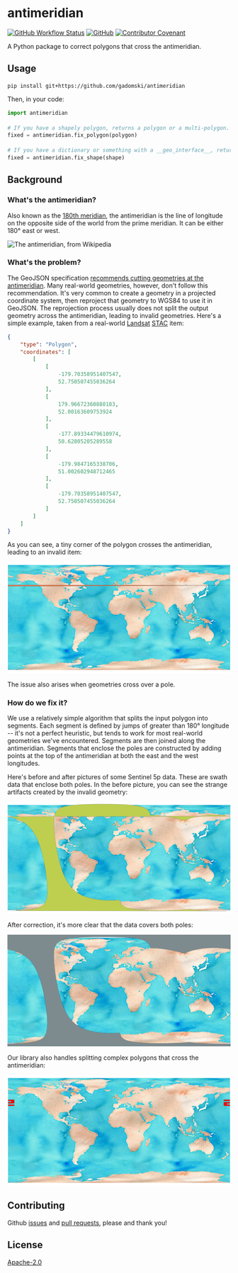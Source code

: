 # antimeridian

[![GitHub Workflow Status](https://img.shields.io/github/actions/workflow/status/gadomski/antimeridian/ci.yaml?style=for-the-badge)](https://github.com/gadomski/antimeridian/actions/workflows/ci.yaml)
[![GitHub](https://img.shields.io/github/license/gadomski/antimeridian?style=for-the-badge)](./LICENSE)
[![Contributor Covenant](https://img.shields.io/badge/Contributor%20Covenant-2.1-4baaaa.svg?style=for-the-badge)](./CODE_OF_CONDUCT)

A Python package to correct polygons that cross the antimeridian.

## Usage

```shell
pip install git+https://github.com/gadomski/antimeridian
```

Then, in your code:

```python
import antimeridian

# If you have a shapely polygon, returns a polygon or a multi-polygon.
fixed = antimeridian.fix_polygon(polygon)

# If you have a dictionary or something with a __geo_interface__, returns a GeoJSON-like `Dict[str, Any]`
fixed = antimeridian.fix_shape(shape)
```

## Background

### What's the antimeridian?

Also known as the [180th meridian](https://en.wikipedia.org/wiki/180th_meridian), the antimeridian is the line of longitude on the opposite side of the world from the prime meridian.
It can be either 180° east or west.

![The antimeridian, from Wikipedia](https://upload.wikimedia.org/wikipedia/commons/thumb/8/8d/Earth_map_with_180th_meridian.jpg/320px-Earth_map_with_180th_meridian.jpg)

### What's the problem?

The GeoJSON specification [recommends cutting geometries at the antimeridian](https://www.rfc-editor.org/rfc/rfc7946#section-3.1.9).
Many real-world geometries, however, don't follow this recommendation.
It's very common to create a geometry in a projected coordinate system, then reproject that geometry to WGS84 to use it in GeoJSON.
The reprojection process usually does not split the output geometry across the antimeridian, leading to invalid geometries.
Here's a simple example, taken from a real-world [Landsat](https://landsat.gsfc.nasa.gov/) [STAC](https://stacspec.org) item:

```json
{
    "type": "Polygon",
    "coordinates": [
        [
            [
                -179.70358951407547,
                52.750507455036264
            ],
            [
                179.96672360880183,
                52.00163609753924
            ],
            [
                -177.89334479610974,
                50.62805205289558
            ],
            [
                -179.9847165338706,
                51.002602948712465
            ],
            [
                -179.70358951407547,
                52.750507455036264
            ]
        ]
    ]
}
```

As you can see, a tiny corner of the polygon crosses the antimeridian, leading to an invalid item:

![Landsat problem](./img/landsat-problem.png)

The issue also arises when geometries cross over a pole.

### How do we fix it?

We use a relatively simple algorithm that splits the input polygon into segments.
Each segment is defined by jumps of greater than 180° longitude -- it's not a perfect heuristic, but tends to work for most real-world geometries we've encountered.
Segments are then joined along the antimeridian.
Segments that enclose the poles are constructed by adding points at the top of the antimeridian at both the east and the west longitudes.

Here's before and after pictures of some Sentinel 5p data.
These are swath data that enclose both poles.
In the before picture, you can see the strange artifacts created by the invalid geometry:

![Sentinel 5p before](./img/sentinel-5p-before.png)

After correction, it's more clear that the data covers both poles:

![Sentinel 5p after](./img/sentinel-5p-after.png)

Our library also handles splitting complex polygons that cross the antimeridian:

![Complex split](./img/complex-split.png)

## Contributing

Github [issues](https://github.com/gadomski/antimeridian/issues) and [pull requests](https://github.com/gadomski/antimeridian/pulls), please and thank you!

## License

[Apache-2.0](./LICENSE)
